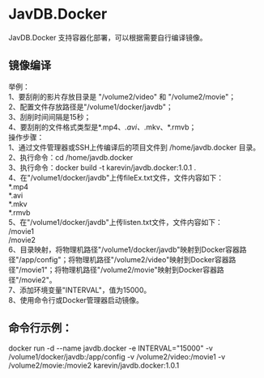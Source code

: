# JavDB.Docker  
JavDB.Docker 支持容器化部署，可以根据需要自行编译镜像。  

## 镜像编译  
举例：  
1、要刮削的影片存放目录是 "/volume2/video" 和 "/volume2/movie"；  
2、配置文件存放路径是"/volume1/docker/javdb"；  
3、刮削时间间隔是15秒；  
4、要刮削的文件格式类型是*.mp4、*.avi、*.mkv、*.rmvb；  
操作步骤：  
1、通过文件管理器或SSH上传编译后的项目文件到 /home/javdb.docker 目录。  
2、执行命令：cd /home/javdb.docker  
3、执行命令：docker build -t karevin/javdb.docker:1.0.1 .  
4、在"/volume1/docker/javdb"上传fileEx.txt文件，文件内容如下：  
*.mp4  
*.avi  
*.mkv  
*.rmvb  
5、在"/volume1/docker/javdb"上传listen.txt文件，文件内容如下：  
/movie1  
/movie2  
6、目录映射，将物理机路径"/volume1/docker/javdb"映射到Docker容器路径"/app/config"；将物理机路径"/volume2/video"映射到Docker容器路径"/movie1"；将物理机路径"/volume2/movie"映射到Docker容器路径"/movie2"。  
7、添加环境变量"INTERVAL"，值为15000。  
8、使用命令行或Docker管理器启动镜像。  
## 命令行示例：  
docker run -d --name javdb.docker -e INTERVAL="15000" -v /volume1/docker/javdb:/app/config -v /volume2/video:/movie1 -v /volume2/movie:/movie2 karevin/javdb.docker:1.0.1  